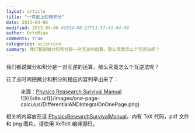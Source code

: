 ```yaml
---
layout: article
title: "一页纸上的微积分"
date: 2013-04-06
modified: 2013-04-06 #2014-08-27T11:57:41-04:00
author: OctoMiao
comments: true
categories: sciencecn
summary: 我们都说微分和积分是一对互逆的运算，那么究竟怎么个互逆法呢？
---
```


我们都说微分和积分是一对互逆的运算，那么究竟怎么个互逆法呢？

花了点时间把微分和积分的相应内容列举出来了：

<figure markdown="1">
<figcaption>
来源：<a href="https://github.com/CosmologyTaskForce/PhysicsResearchSurvivalManual/blob/master/math/assets/DifferentialANDIntegralOnOnePage.png">Physics Reasearch Survival Manual</a>
</figcaption>
![]({{site.url}}/images/one-page-calculus/DifferentialANDIntegralOnOnePage.png)
</figure>


相关的内容放在这 [PhysicsResearchSurvivalManual](https://github.com/CosmologyTaskForce/PhysicsResearchSurvivalManual/tree/master/math/assets)。内有 TeX 代码，pdf 文件和 png 图片。请使用 XeTeX 编译源码。
